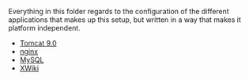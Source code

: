 Everything in this folder regards to the configuration of the different applications that makes up this setup, but written in a way that makes it platform independent.

- [Tomcat 9.0](Tomcat-9.0.md)
- [nginx](nginx.md)
- [MySQL](MySQL.md)
- [XWiki](XWiki.md)
